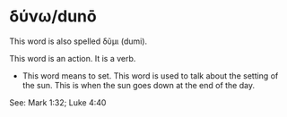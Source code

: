 # δύνω/dunō
This word is also spelled δῦμι (dumi).

This word is an action. It is a verb.
* This word means to set. This word is used to talk about the setting of the sun. This is when the sun goes down at the end of the day.

See: Mark 1:32; Luke 4:40
